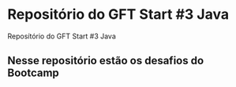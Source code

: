 # Repositório do GFT Start #3 Java
Reposítório do GFT Start #3 Java

## Nesse repositório estão os desafios do Bootcamp
